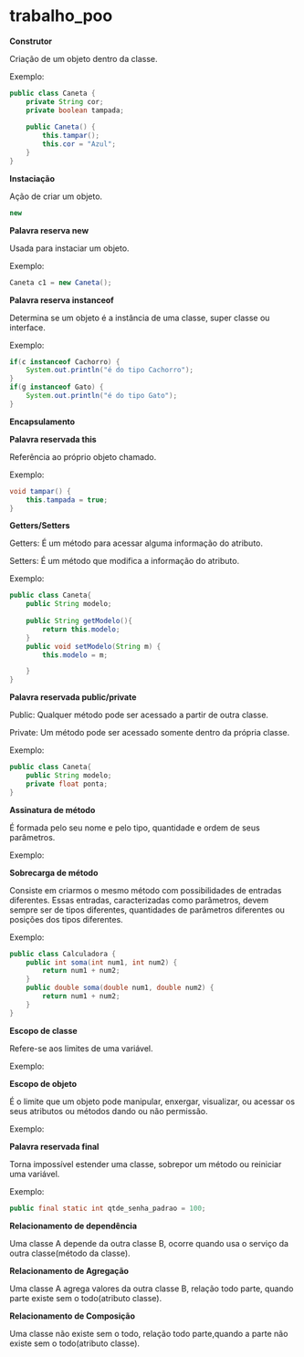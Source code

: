 # trabalho_poo
**Construtor**

Criação de um objeto dentro da classe.

Exemplo:

```java
public class Caneta {
	private String cor;
	private boolean tampada;
	
	public Caneta() {
		this.tampar();
		this.cor = "Azul";
	}
}
```
**Instaciação**
 
 Ação de criar um objeto.
 
 ```java
 new
 ```
 **Palavra reserva new**
 
 Usada para instaciar um objeto.
 
 Exemplo:
 
 ```java
 Caneta c1 = new Caneta();
```
**Palavra reserva instanceof**

Determina se um objeto é a instância de uma classe, super classe ou interface.

Exemplo:

```java
if(c instanceof Cachorro) {
	System.out.println("é do tipo Cachorro");  
}
if(g instanceof Gato) {
	System.out.println("é do tipo Gato");
}
```
**Encapsulamento**

**Palavra reservada this** 

Referência ao próprio objeto chamado.

Exemplo:

```java
void tampar() {
	this.tampada = true;
}
```
**Getters/Setters**

Getters: É um método para acessar alguma informação do atributo. 

Setters: É um método que modifica a informação do atributo.

Exemplo:

```java
public class Caneta{
	public String modelo;
	
	public String getModelo(){
		return this.modelo;
	}
	public void setModelo(String m) {
		this.modelo = m;

	}
}
```
**Palavra reservada public/private**

Public: Qualquer método pode ser acessado a partir de outra classe.

Private: Um método pode ser acessado somente dentro da própria classe.

Exemplo:

```java
public class Caneta{
	public String modelo;
	private float ponta;
}
```
**Assinatura de método**

É formada pelo seu nome e pelo tipo, quantidade e ordem de seus parâmetros. 

Exemplo:

**Sobrecarga de método**

Consiste em criarmos o mesmo método com possibilidades de entradas diferentes. Essas entradas, caracterizadas como parâmetros, devem sempre ser de tipos diferentes, quantidades de parâmetros diferentes ou posições dos tipos diferentes.

Exemplo:

```java
public class Calculadora {
	public int soma(int num1, int num2) {
		return num1 + num2;
	}
	public double soma(double num1, double num2) {
		return num1 + num2;
	}
}
```
**Escopo de classe**

Refere-se aos limites de uma variável.

Exemplo:

**Escopo de objeto**

É o limite que um objeto pode manipular, enxergar, visualizar, ou acessar os seus atributos ou métodos dando ou não permissão.

Exemplo:

**Palavra reservada final**

Torna impossível estender uma classe, sobrepor um método ou reiniciar uma variável.

Exemplo:

```java
public final static int qtde_senha_padrao = 100;
```

**Relacionamento de dependência**

Uma classe A depende da outra classe B, ocorre quando usa o serviço da outra classe(método da classe).

**Relacionamento de Agregação** 

Uma classe A agrega valores da outra classe B, relação todo parte, quando parte existe sem o todo(atributo classe).

**Relacionamento de Composição** 

Uma classe não existe sem o todo, relação todo parte,quando a parte não existe sem o todo(atributo classe).	
